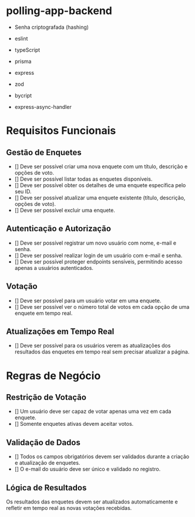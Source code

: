# polling-app-backend

- Senha criptografada (hashing)

- eslint
- typeScript
- prisma
- express
- zod
- bycript
- express-async-handler

# Requisitos Funcionais
## Gestão de Enquetes

- [] Deve ser possível criar uma nova enquete com um título, descrição e opções de voto.
- [] Deve ser possível listar todas as enquetes disponíveis.
- [] Deve ser possível obter os detalhes de uma enquete específica pelo seu ID.
- [] Deve ser possível atualizar uma enquete existente (título, descrição, opções de voto).
- [] Deve ser possível excluir uma enquete.

## Autenticação e Autorização

- [] Deve ser possível registrar um novo usuário com nome, e-mail e senha.
- [] Deve ser possível realizar login de um usuário com e-mail e senha.
- [] Deve ser possível proteger endpoints sensíveis, permitindo acesso apenas a usuários autenticados.
## Votação

- [] Deve ser possível para um usuário votar em uma enquete.
- [] Deve ser possível ver o número total de votos em cada opção de uma enquete em tempo real.

## Atualizações em Tempo Real

- [] Deve ser possível para os usuários verem as atualizações dos resultados das enquetes em tempo real sem precisar atualizar a página.
# Regras de Negócio
## Restrição de Votação

- [] Um usuário deve ser capaz de votar apenas uma vez em cada enquete.
- [] Somente enquetes ativas devem aceitar votos.
## Validação de Dados

- [] Todos os campos obrigatórios devem ser validados durante a criação e atualização de enquetes.
- [] O e-mail do usuário deve ser único e validado no registro.

## Lógica de Resultados

Os resultados das enquetes devem ser atualizados automaticamente e refletir em tempo real as novas votações recebidas.
